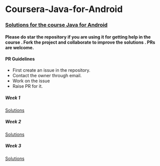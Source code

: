 # Coursera-Java-for-Android
### [Solutions for the course Java for Android](https://www.coursera.org/learn/java-for-android/)
#### Please do star the repository if you are using it for getting help in the course . Fork the project and collaborate to improve the solutions . PRs are welcome.
#### PR Guidelines
* First create an issue in the repository.
* Contact the owner through email.
* Work on the issue
* Raise PR for it.
##### Week 1
[Solutions](https://github.com/TheAlgo/Coursera-Java-for-Android/tree/master/Week%201)

##### Week 2
[Solutions](https://github.com/TheAlgo/Coursera-Java-for-Android/tree/master/Week%202)

##### Week 3
[Solutions](https://github.com/TheAlgo/Coursera-Java-for-Android/tree/master/Week%203)
